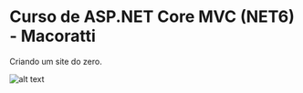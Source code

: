 # Curso de ASP.NET Core MVC (NET6) - Macoratti

Criando um site do zero.

![alt text](https://repository-images.githubusercontent.com/594896954/bf3c3d16-daf4-4d39-888d-2a430b3037d2)
